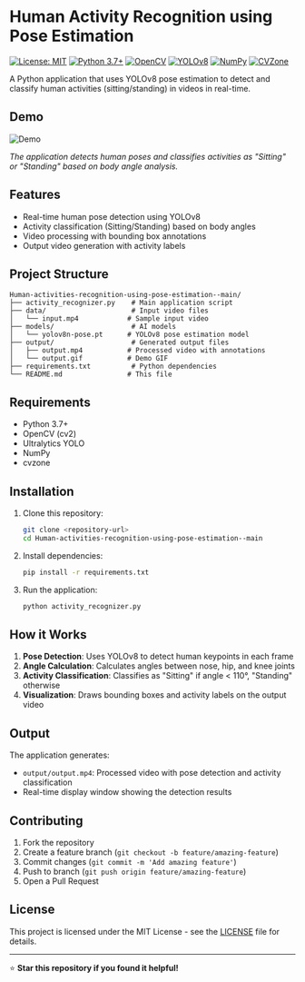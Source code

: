 # Human Activity Recognition using Pose Estimation

[![License: MIT](https://img.shields.io/badge/License-MIT-yellow.svg)](https://opensource.org/licenses/MIT)
[![Python 3.7+](https://img.shields.io/badge/python-3.7+-blue.svg)](https://www.python.org/downloads/)
[![OpenCV](https://img.shields.io/badge/OpenCV-4.8+-5C3EE8.svg)](https://opencv.org/)
[![YOLOv8](https://img.shields.io/badge/YOLOv8-Ultralytics-00FFFF.svg)](https://github.com/ultralytics/ultralytics)
[![NumPy](https://img.shields.io/badge/NumPy-1.21+-013243.svg)](https://numpy.org/)
[![CVZone](https://img.shields.io/badge/CVZone-1.5+-FF6B35.svg)](https://github.com/cvzone/cvzone)

A Python application that uses YOLOv8 pose estimation to detect and classify human activities (sitting/standing) in videos in real-time.

## Demo

![Demo](output/output.gif)

*The application detects human poses and classifies activities as "Sitting" or "Standing" based on body angle analysis.*

## Features

- Real-time human pose detection using YOLOv8
- Activity classification (Sitting/Standing) based on body angles
- Video processing with bounding box annotations
- Output video generation with activity labels

## Project Structure

```
Human-activities-recognition-using-pose-estimation--main/
├── activity_recognizer.py    # Main application script
├── data/                     # Input video files
│   └── input.mp4            # Sample input video
├── models/                   # AI models
│   └── yolov8n-pose.pt      # YOLOv8 pose estimation model
├── output/                   # Generated output files
│   ├── output.mp4           # Processed video with annotations
│   └── output.gif           # Demo GIF
├── requirements.txt          # Python dependencies
└── README.md                # This file
```

## Requirements

- Python 3.7+
- OpenCV (cv2)
- Ultralytics YOLO
- NumPy
- cvzone

## Installation

1. Clone this repository:
   ```bash
   git clone <repository-url>
   cd Human-activities-recognition-using-pose-estimation--main
   ```

2. Install dependencies:
   ```bash
   pip install -r requirements.txt
   ```

3. Run the application:
   ```bash
   python activity_recognizer.py
   ```

## How it Works

1. **Pose Detection**: Uses YOLOv8 to detect human keypoints in each frame
2. **Angle Calculation**: Calculates angles between nose, hip, and knee joints
3. **Activity Classification**: Classifies as "Sitting" if angle < 110°, "Standing" otherwise
4. **Visualization**: Draws bounding boxes and activity labels on the output video

## Output

The application generates:
- `output/output.mp4`: Processed video with pose detection and activity classification
- Real-time display window showing the detection results

## Contributing

1. Fork the repository
2. Create a feature branch (`git checkout -b feature/amazing-feature`)
3. Commit changes (`git commit -m 'Add amazing feature'`)
4. Push to branch (`git push origin feature/amazing-feature`)
5. Open a Pull Request

## License

This project is licensed under the MIT License - see the [LICENSE](LICENSE) file for details.

---

⭐ **Star this repository if you found it helpful!**